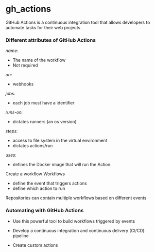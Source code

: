 # gh_actions

GitHub Actions is a continuous integration tool that allows developers to automate tasks for their web projects.



### Different attributes of GitHub Actions

*name:*
- The name of the workflow
- Not required

*on:*
- webhooks

*jobs:*
- each job must have a identifier

*runs-on:*
- dictates runners (an os version)

*steps:*
- access to file system in the virtual environment
- dictates actions/run

*uses:*
- defines the Docker image that will run the Action.


Create a workflow
  Workflows 
- define the event that triggers actions
- define which action to run

Repositories can contain multiple workflows based on different events 


### Automating with GitHub Actions


- Use this powerful tool to build workflows triggered by events

- Develop a continuous integration and continuous delivery (CI/CD) pipeline

- Create custom actions

